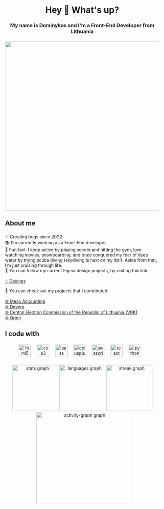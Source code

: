 <h1 align="center">Hey 👋 What's up?</h1>

###

<h3 align="center">My name is Dominykas and I'm a Front-End Developer from Lithuania</h3>

###

<div align="center">
  <img height="550" src="https://user-images.githubusercontent.com/74038190/225813708-98b745f2-7d22-48cf-9150-083f1b00d6c9.gif"  />
</div>

###

<h2 align="left">About me</h2>

###

<p align="left">✨ Creating bugs since 2022.<br>📚 I'm currently working as a Front-End developer.<br>🎲 Fun fact: I keep active by playing soccer and hitting the gym, love watching movies, snowboarding, and once conquered my fear of deep water by trying scuba diving (skydiving is next on my list!). Aside from that, I’m just cruising through life.<br>🎨 You can follow my current Figma design projects, by visiting this link:<br>
<br><a href="https://dribbble.com/B0K1NG" target="_blank">💡 Desings</a></p>

🎨 You can check out my projects that I contributed:<br>
<br><a href="https://mesoaccounting.lt" target="_blank">🌐 Meso Accounting</a>
<br><a href="https://www.devoro.com" target="_blank">🌐 Devoro</a>
<br><a href="https://www.vrk.lt" target="_blank">🌐 Central Election Commission of the Republic of Lithuania (VRK)</a>
<br><a href="https://www.orion.lt/" target="_blank">🌐 Orion</a></p>

###

<h2 align="left">I code with</h2>

###

<div align="center">
  <img src="https://cdn.jsdelivr.net/gh/devicons/devicon/icons/html5/html5-original.svg" height="40" alt="html5 logo"  />
  <img width="12" />
  <img src="https://cdn.jsdelivr.net/gh/devicons/devicon/icons/css3/css3-original.svg" height="40" alt="css3 logo"  />
  <img width="12" />
  <img src="https://cdn.jsdelivr.net/gh/devicons/devicon/icons/sass/sass-original.svg" height="40" alt="sass logo"  />
  <img width="12" />
  <img src="https://cdn.jsdelivr.net/gh/devicons/devicon/icons/typescript/typescript-original.svg" height="40" alt="cplusplus logo"  />
  <img width="12" />
  <img src="https://cdn.jsdelivr.net/gh/devicons/devicon/icons/javascript/javascript-original.svg" height="40" alt="javascript logo"  />
  <img width="12" />
  <img src="https://cdn.jsdelivr.net/gh/devicons/devicon/icons/react/react-original.svg" height="40" alt="react logo"  />
  <img width="12" />
  <img src="https://cdn.jsdelivr.net/gh/devicons/devicon/icons/python/python-original.svg" height="40" alt="python logo"  />
  <img width="12" />
  <link rel="stylesheet" type='text/css' href="https://cdn.jsdelivr.net/gh/devicons/devicon@latest/devicon.min.css" height="40" alt="php logo" />
          
</div>

###

<div align="center">
  <img src="https://github-readme-stats.vercel.app/api?username=B0K1NG&hide_title=false&hide_rank=false&show_icons=true&include_all_commits=true&count_private=true&disable_animations=false&theme=nightowl&locale=en&hide_border=false&order=1" height="150" alt="stats graph"  />
  <img src="https://github-readme-stats.vercel.app/api/top-langs?username=B0K1NG&locale=en&hide_title=false&layout=compact&card_width=320&langs_count=10&theme=nightowl&hide_border=false&order=2" height="150" alt="languages graph"  />
  <img src="https://streak-stats.demolab.com?user=B0K1NG&locale=en&mode=daily&theme=nightowl&hide_border=false&border_radius=5&order=3" height="150" alt="streak graph"  />
  <img src="https://github-readme-activity-graph.vercel.app/graph?username=B0K1NG&radius=16&theme=nightowl&area=true&order=5" height="300" alt="activity-graph graph"  />
</div>













